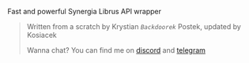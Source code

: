 Fast and powerful Synergia Librus API wrapper




> Written from a scratch by Krystian _`Backdoorek`_ Postek, updated by Kosiacek
>  
> Wanna chat? You can find me on [discord](http://szkolny.eu/discord) and [telegram](https://t.me/kosiacekwastaken)
